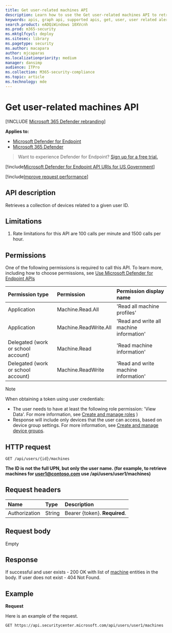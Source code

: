 ```yaml
---
title: Get user-related machines API
description: Learn how to use the Get user-related machines API to retrieve a collection of devices related to a user ID in Microsoft Defender for Endpoint.
keywords: apis, graph api, supported apis, get, user, user related alerts
search.product: eADQiWindows 10XVcnh
ms.prod: m365-security
ms.mktglfcycl: deploy
ms.sitesec: library
ms.pagetype: security
ms.author: macapara
author: mjcaparas
ms.localizationpriority: medium
manager: dansimp
audience: ITPro
ms.collection: M365-security-compliance
ms.topic: article
ms.technology: mde
---
```


# Get user-related machines API

[!INCLUDE [Microsoft 365 Defender rebranding](../../includes/microsoft-defender.md)]

**Applies to:**
- [Microsoft Defender for Endpoint](https://go.microsoft.com/fwlink/?linkid=2154037)
- [Microsoft 365 Defender](https://go.microsoft.com/fwlink/?linkid=2118804)

> Want to experience Defender for Endpoint? [Sign up for a free trial.](https://www.microsoft.com/microsoft-365/windows/microsoft-defender-atp?ocid=docs-wdatp-exposedapis-abovefoldlink) 


[!include[Microsoft Defender for Endpoint API URIs for US Government](../../includes/microsoft-defender-api-usgov.md)]

[!include[Improve request performance](../../includes/improve-request-performance.md)]

## API description
Retrieves a collection of devices related to a given user ID.


## Limitations
1. Rate limitations for this API are 100 calls per minute and 1500 calls per hour.


## Permissions
One of the following permissions is required to call this API. To learn more, including how to choose permissions, see [Use Microsoft Defender for Endpoint APIs](apis-intro.md)

Permission type |	Permission	|	Permission display name
:---|:---|:---
Application |	Machine.Read.All |	'Read all machine profiles'
Application |	Machine.ReadWrite.All |	'Read and write all machine information'
Delegated (work or school account) | Machine.Read | 'Read machine information'
Delegated (work or school account) | Machine.ReadWrite | 'Read and write machine information'

>[!Note]
> When obtaining a token using user credentials:
>- The user needs to have at least the following role permission: 'View Data'. For more information, see [Create and manage roles](user-roles.md) )
>- Response will include only devices that the user can access, based on device group settings. For more information, see [Create and manage device groups](machine-groups.md).

## HTTP request
```
GET /api/users/{id}/machines
```

**The ID is not the full UPN, but only the user name. (for example, to retrieve machines for user1@contoso.com use /api/users/user1/machines)**


## Request headers

Name | Type | Description
:---|:---|:---
Authorization | String | Bearer {token}. **Required**.


## Request body
Empty

## Response
If successful and user exists - 200 OK with list of [machine](machine.md) entities in the body. If user does not exist - 404 Not Found.


## Example

**Request**

Here is an example of the request.

```http
GET https://api.securitycenter.microsoft.com/api/users/user1/machines
```

